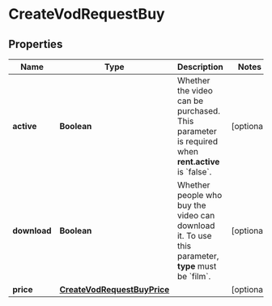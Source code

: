 

# CreateVodRequestBuy


## Properties

| Name | Type | Description | Notes |
|------------ | ------------- | ------------- | -------------|
|**active** | **Boolean** | Whether the video can be purchased. This parameter is required when **rent.active** is &#x60;false&#x60;. |  [optional] |
|**download** | **Boolean** | Whether people who buy the video can download it. To use this parameter, **type** must be &#x60;film&#x60;. |  [optional] |
|**price** | [**CreateVodRequestBuyPrice**](CreateVodRequestBuyPrice.md) |  |  [optional] |



